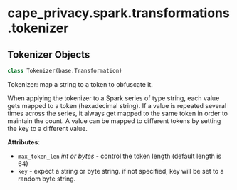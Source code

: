 <a name="cape_privacy.spark.transformations.tokenizer"></a>
# cape\_privacy.spark.transformations.tokenizer

<a name="cape_privacy.spark.transformations.tokenizer.Tokenizer"></a>
## Tokenizer Objects

```python
class Tokenizer(base.Transformation)
```

Tokenizer: map a string to a token to obfuscate it.

When applying the tokenizer to a Spark series of type string,
each value gets mapped to a token (hexadecimal string).
If a value is repeated several times across the series, it always
get mapped to the same token in order to maintain the count.
A value can be mapped to different tokens by setting the key to a
different value.

**Attributes**:

- `max_token_len` _int or bytes_ - control the token length (default
  length is 64)
- `key` - expect a string or byte string. if not specified, key will
  be set to a random byte string.

